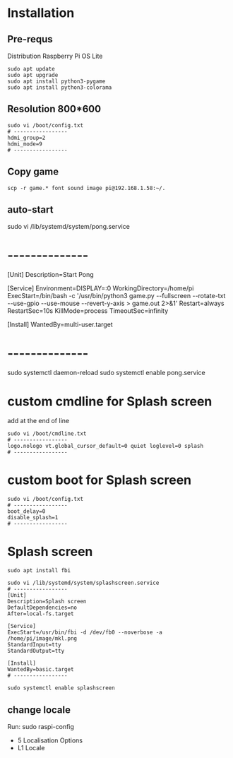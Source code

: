 # Installation

## Pre-requs

Distribution Raspberry Pi OS Lite

```
sudo apt update
sudo apt upgrade
sudo apt install python3-pygame
sudo apt install python3-colorama
```

## Resolution 800*600

```
sudo vi /boot/config.txt
# -----------------
hdmi_group=2
hdmi_mode=9
# -----------------
```

## Copy game

```
scp -r game.* font sound image pi@192.168.1.58:~/.
```

## auto-start

sudo vi /lib/systemd/system/pong.service

# --------------
[Unit]
Description=Start Pong

[Service]
Environment=DISPLAY=:0
WorkingDirectory=/home/pi
ExecStart=/bin/bash -c '/usr/bin/python3 game.py --fullscreen --rotate-txt --use-gpio --use-mouse --revert-y-axis > game.out 2>&1'
Restart=always
RestartSec=10s
KillMode=process
TimeoutSec=infinity

[Install]
WantedBy=multi-user.target
# --------------

sudo systemctl daemon-reload
sudo systemctl enable pong.service

# custom cmdline for Splash screen

add at the end of line

```
sudo vi /boot/cmdline.txt
# -----------------
logo.nologo vt.global_cursor_default=0 quiet loglevel=0 splash
# -----------------
```

# custom boot for Splash screen

```
sudo vi /boot/config.txt
# -----------------
boot_delay=0
disable_splash=1
# -----------------
```

# Splash screen

```
sudo apt install fbi
```
```
sudo vi /lib/systemd/system/splashscreen.service
# -----------------
[Unit]
Description=Splash screen
DefaultDependencies=no
After=local-fs.target

[Service]
ExecStart=/usr/bin/fbi -d /dev/fb0 --noverbose -a /home/pi/image/mkl.png
StandardInput=tty
StandardOutput=tty

[Install]
WantedBy=basic.target
# -----------------
```
```
sudo systemctl enable splashscreen
```

## change locale

Run: sudo raspi-config
- 5 Localisation Options
- L1 Locale
